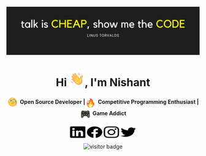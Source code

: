 <img src = "/Icons/Images/Abstract Technology Profile LinkedIn Banner.png"> </img>
<h1 style = font-size: "50px" align="center"> Hi <img src="Icons/Telegram Emojis/waving-hand.gif" width="40">, I'm Nishant</h1>
<h4 align="center"><img align="center" src="Icons/Telegram Emojis/face-with-monocle.gif" height="30" width="30" /> Open Source Developer |<img align="center" src="Icons/Telegram Emojis/fire-1.gif" height="30" width="30" /> Competitive Programming Enthusiast | <img align="center" src="Icons/Telegram Emojis/Video-Game.gif" height="30" width="30" /> Game Addict</h4>
<p align="center">
<a href="https://www.linkedin.com/in/nishant-kant-ojha/" target="blank"><img align="center" src="Icons/linkedin.svg" alt="garudaa" height="30" width="40" /></a>
<a href="https://www.facebook.com/nishantkantojha/" target="blank"><img align="center" src="Icons/facebook.svg" alt="garudaa" height="30" width="40" /></a>
<a href="https://www.instagram.com/nishantkantojha/" target="blank"><img align="center" src="Icons/instagram.svg" alt="garudaa" height="30" width="40" /></a>
<a href="https://twitter.com/nishantkantojha" target="blank"><img align="center" src="Icons/twitter.svg" alt="garudaa" height="30" width="40" /></a>


</p>
<p align ="center">
  <img src="https://visitor-badge.glitch.me/badge?page_id=nishantkantojha/nishantkantojha" alt="visitor badge"/></p>



